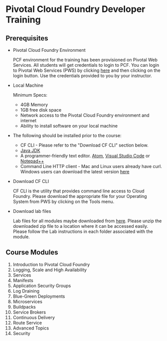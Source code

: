 # Pivotal Cloud Foundry Developer Training

## Prerequisites

- Pivotal Cloud Foundry Environment
  
  PCF environment for the training has been provisioned on Pivotal Web Services. All students will get credentials to login to PCF. You can login to Pivotal Web Services (PWS) by clicking [here](https://login.run.pivotal.io/login) and then clicking on the login button. Use the credentials provided to you by your instructor.
  
- Local Machine

  Minimum Specs:
  - 4GB Memory
  - 1GB free disk space
  - Network access to the Pivotal Cloud Foundry environment and internet
  - Ability to install software on your local machine

- The following should be installed prior to the course:
  
  - CF CLI - Please refer to the "Download CF CLI" section below.
  - [Java JDK](https://www.oracle.com/technetwork/java/javase/downloads/index.html)
  - A programmer-friendly text editor. [Atom](https://atom.io/), [Visual Studio Code](https://code.visualstudio.com/download) or  [Notepad++](https://notepad-plus-plus.org/)
  - Command Line HTTP client - Mac and Linux users already have curl. Windows users can download the latest version [here](https://curl.haxx.se/)

- Download CF CLI

  CF CLI is the utility that provides command line access to Cloud Foundry. Please download the appropriate file for your Operating System from PWS by clicking on the Tools menu.

- Download lab files

  Lab files for all modules maybe downloaded from [here](https://www.dropbox.com/s/sr8anzpmuhap8tl/pcf-lab.zip?dl=1). Please unzip the downloaded zip file to a location where it can be accessed easily. Please follow the Lab instructions in each folder associated with the module.

## Course Modules
1. Introduction to Pivotal Cloud Foundry
2. Logging, Scale and High Availability
3. Services
4. Manifests
5. Application Security Groups
6. Log Draining
7. Blue-Green Deployments
8. Microservices
9. Buildpacks
10. Service Brokers
11. Continuous Delivery
12. Route Service
13. Advanced Topics
14. Security

